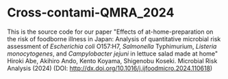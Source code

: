 # Cross-contami-QMRA_2024


This is the source code for our paper "Effects of at-home-preparation on the risk of foodborne illness in Japan: Analysis of quantitative microbial risk assessment of *Escherichia coli* O157:H7, *Salmonella* Typhimurium, *Listeria monocytogenes*, and *Campylobacter jejuni* in lettuce salad made at home" Hiroki Abe, Akihiro Ando, Kento Koyama, Shigenobu Koseki. Microbial Risk Analysis (2024) (DOI: http://dx.doi.org/10.1016/j.ijfoodmicro.2024.110618)
